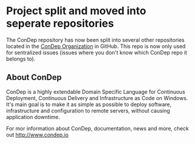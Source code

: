Project split and moved into seperate repositories
==================================================
The ConDep repository has now been split into several other repositories located in the [ConDep Organization](https://github.com/condep/) in GitHub. This repo is now only used for sentralized issues (issues where you don't know which ConDep repo it belongs to).

About ConDep
------------

ConDep is a highly extendable Domain Specific Language for Continuous Deployment, Continuous Delivery and Infrastructure as Code on Windows. It's main goal is to make it as simple as possible to deploy software, infrastructure and configuration to remote servers, without causing application downtime.

For mor information about ConDep, documentation, news and more, check out http://www.condep.io
